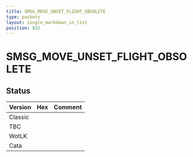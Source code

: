```yaml
---
title: SMSG_MOVE_UNSET_FLIGHT_OBSOLETE
type: packets
layout: single_markdown_in_list
position: 832
---
```


# SMSG_MOVE_UNSET_FLIGHT_OBSOLETE

## Status

Version | Hex | Comment
---------- | ---------- | ---------- 
Classic |  |  
TBC |  |  
WotLK |  |  
Cata |  |  
